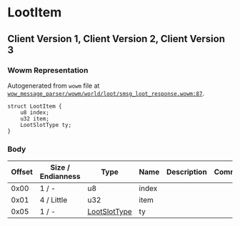 # LootItem

## Client Version 1, Client Version 2, Client Version 3

### Wowm Representation

Autogenerated from `wowm` file at [`wow_message_parser/wowm/world/loot/smsg_loot_response.wowm:87`](https://github.com/gtker/wow_messages/tree/main/wow_message_parser/wowm/world/loot/smsg_loot_response.wowm#L87).
```rust,ignore
struct LootItem {
    u8 index;
    u32 item;
    LootSlotType ty;
}
```
### Body

| Offset | Size / Endianness | Type | Name | Description | Comment |
| ------ | ----------------- | ---- | ---- | ----------- | ------- |
| 0x00 | 1 / - | u8 | index |  |  |
| 0x01 | 4 / Little | u32 | item |  |  |
| 0x05 | 1 / - | [LootSlotType](lootslottype.md) | ty |  |  |

